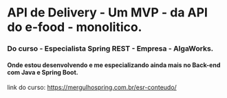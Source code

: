 # API de Delivery - Um MVP - da API do e-food - monolitico.

### Do curso - Especialista Spring REST - Empresa - AlgaWorks. 
#### Onde estou desenvolvendo e me especializando ainda mais no Back-end com Java e Spring Boot.

link do curso:
https://mergulhospring.com.br/esr-conteudo/

